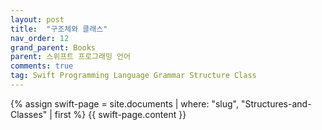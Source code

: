 ```yaml
---
layout: post
title:  "구조체와 클래스"
nav_order: 12
grand_parent: Books
parent: 스위프트 프로그래밍 언어
comments: true
tag: Swift Programming Language Grammar Structure Class
---
```


{% assign swift-page = site.documents | where: "slug", "Structures-and-Classes" | first %}
{{ swift-page.content }}